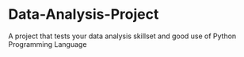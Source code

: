 # Data-Analysis-Project
A project that tests your data analysis skillset and good use of Python Programming Language

